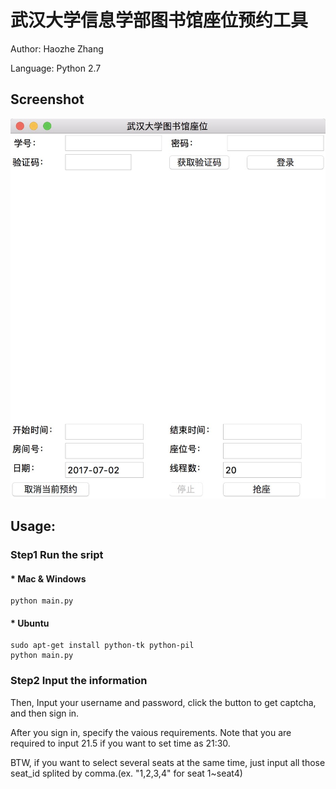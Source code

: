 # 武汉大学信息学部图书馆座位预约工具

Author: Haozhe Zhang

Language: Python 2.7



## Screenshot

![screenshot](screenshot.png)



## Usage:

### Step1 Run the sript

#### * Mac & Windows

```shell
python main.py
```

#### * Ubuntu

```shell
sudo apt-get install python-tk python-pil
python main.py
```

### Step2 Input the information

Then, Input your username and password, click the button to get captcha, and then sign in.

After you sign in, specify the vaious requirements. Note that you are required to input 21.5 if you want to set time as 21:30.

BTW, if you want to select several seats at the same time, just input all those seat_id splited by comma.(ex. "1,2,3,4" for seat 1~seat4)